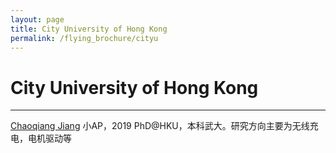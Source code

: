 ```yaml
---
layout: page
title: City University of Hong Kong
permalink: /flying_brochure/cityu
---
```

# City University of Hong Kong

---
[Chaoqiang Jiang](http://www.cityu.edu.hk/stfprofile/chjiang.htm) 小AP，2019 PhD@HKU，本科武大。研究方向主要为无线充电，电机驱动等
